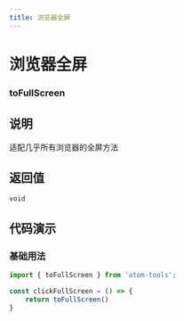 ```yaml
---
title: 浏览器全屏
---
```


# 浏览器全屏

### toFullScreen

## 说明
适配几乎所有浏览器的全屏方法


## 返回值

`void`

## 代码演示

### 基础用法

```ts
import { toFullScreen } from 'atom-tools';

const clickFullScreen = () => {
    return toFullScreen()
}

```


    
